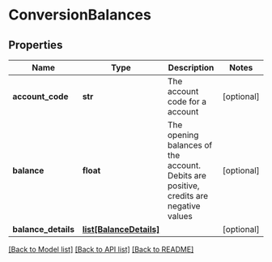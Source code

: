 # ConversionBalances

## Properties
Name | Type | Description | Notes
------------ | ------------- | ------------- | -------------
**account_code** | **str** | The account code for a account | [optional] 
**balance** | **float** | The opening balances of the account. Debits are positive, credits are negative values | [optional] 
**balance_details** | [**list[BalanceDetails]**](BalanceDetails.md) |  | [optional] 

[[Back to Model list]](../README.md#documentation-for-models) [[Back to API list]](../README.md#documentation-for-api-endpoints) [[Back to README]](../README.md)


